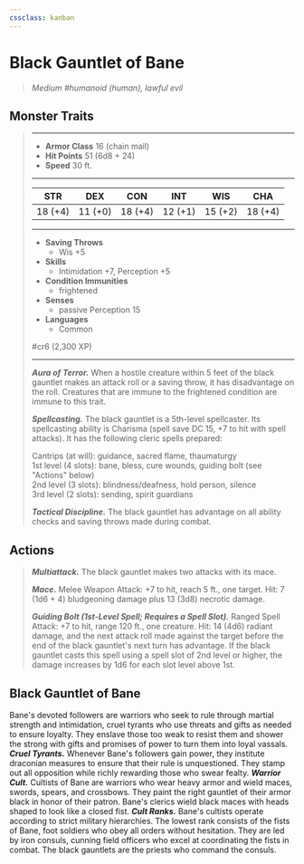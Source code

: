 ```yaml
---
cssclass: kanban
---
```


# Black Gauntlet of Bane
>*Medium #humanoid (human), lawful evil*
## Monster Traits
>___
>- **Armor Class** 16 (chain mail)
>- **Hit Points** 51 (6d8 + 24)
>- **Speed** 30 ft.
>___
>|STR|DEX|CON|INT|WIS|CHA|
>|:---:|:---:|:---:|:---:|:---:|:---:|
>|18 (+4)|11 (+0)|18 (+4)|12 (+1)|15 (+2)|18 (+4)|
>___
>- **Saving Throws**
>	 - Wis +5
>- **Skills**
>	 - Intimidation +7, Perception +5
>- **Condition Immunities**
>	 - frightened
>- **Senses**
>	 - passive Perception 15
>- **Languages**
>	 - Common
>
> #cr6 (2,300 XP)
>___
>***Aura of Terror.*** When a hostile creature within 5 feet of the black gauntlet makes an attack roll or a saving throw, it has disadvantage on the roll. Creatures that are immune to the frightened condition are immune to this trait.  
>
>***Spellcasting.*** The black gauntlet is a 5th-level spellcaster. Its spellcasting ability is Charisma (spell save DC 15, +7 to hit with spell attacks). It has the following cleric spells prepared:  
>
>Cantrips (at will): guidance, sacred flame, thaumaturgy  
>1st level (4 slots): bane, bless, cure wounds, guiding bolt (see "Actions" below)  
>2nd level (3 slots): blindness/deafness, hold person, silence  
>3rd level (2 slots): sending, spirit guardians  
>
>
>***Tactical Discipline.*** The black gauntlet has advantage on all ability checks and saving throws made during combat.  
>
## Actions
>***Multiattack.*** The black gauntlet makes two attacks with its mace.  
>
>***Mace.*** Melee Weapon Attack: +7 to hit, reach 5 ft., one target. Hit: 7 (1d6 + 4) bludgeoning damage plus 13 (3d8) necrotic damage.  
>
>***Guiding Bolt (1st-Level Spell; Requires a Spell Slot).*** Ranged Spell Attack: +7 to hit, range 120 ft., one creature. Hit: 14 (4d6) radiant damage, and the next attack roll made against the target before the end of the black gauntlet's next turn has advantage. If the black gauntlet casts this spell using a spell slot of 2nd level or higher, the damage increases by 1d6 for each slot level above 1st.
## Black Gauntlet of Bane
Bane's devoted followers are warriors who seek to rule through martial strength and intimidation, cruel tyrants who use threats and gifts as needed to ensure loyalty. They enslave those too weak to resist them and shower the strong with gifts and promises of power to turn them into loyal vassals.
***Cruel Tyrants.*** Whenever Bane's followers gain power, they institute draconian measures to ensure that their rule is unquestioned. They stamp out all opposition while richly rewarding those who swear fealty.
***Warrior Cult.*** Cultists of Bane are warriors who wear heavy armor and wield maces, swords, spears, and crossbows. They paint the right gauntlet of their armor black in honor of their patron. Bane's clerics wield black maces with heads shaped to look like a closed fist.
***Cult Ranks.*** Bane's cultists operate according to strict military hierarchies. The lowest rank consists of the fists of Bane, foot soldiers who obey all orders without hesitation. They are led by iron consuls, cunning field officers who excel at coordinating the fists in combat. The black gauntlets are the priests who command the consuls.